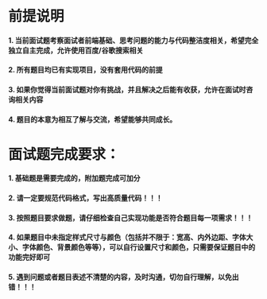 
# 前提说明

#### 1. 当前面试题考察面试者前端基础、思考问题的能力与代码整洁度相关，希望完全独立自主完成，允许使用百度/谷歌搜索相关
#### 2. 所有题目均已有实现项目，没有套用代码的前提
#### 3. 如果你觉得当前面试题对你有挑战，并且解决之后能有收获，允许在面试时咨询相关内容
#### 4. 题目的本意为相互了解与交流，希望能够共同成长。




# 面试题完成要求：

#### 1. 基础题是需要完成的，附加题完成可加分
#### 2. 请一定要规范代码格式，写出高质量代码！！！
#### 3. 按照题目要求做题，请仔细检查自己实现功能是否符合题目每一项需求！！！
#### 4. 如果题目中未指定样式尺寸与颜色（包括并不限于：宽高、内外边距、字体大小、字体颜色、背景颜色等等），可以自行设置尺寸和颜色，只需要保证题目中的功能完好即可
#### 5. 遇到问题或者题目表述不清楚的内容，及时沟通，切勿自行理解，以免出错！！！


